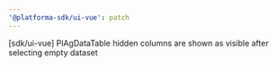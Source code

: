 ```yaml
---
'@platforma-sdk/ui-vue': patch
---
```


[sdk/ui-vue] PlAgDataTable hidden columns are shown as visible after selecting empty dataset
